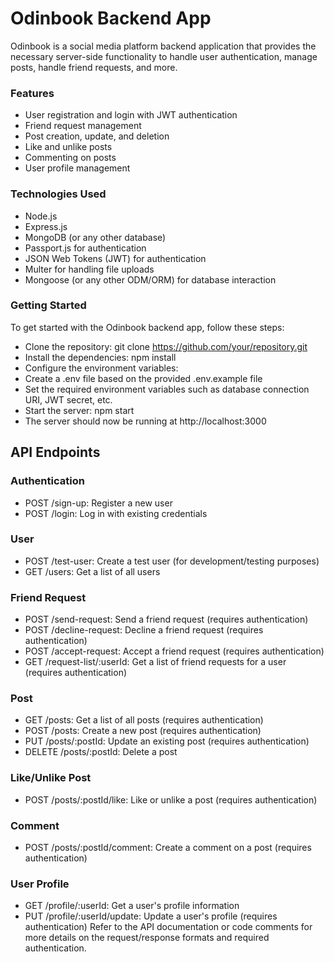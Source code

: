 
# Odinbook Backend App
Odinbook is a social media platform backend application that provides the necessary server-side functionality to handle user authentication, manage posts, handle friend requests, and more.

### Features
* User registration and login with JWT authentication
* Friend request management
* Post creation, update, and deletion
* Like and unlike posts
* Commenting on posts
* User profile management
### Technologies Used
* Node.js
* Express.js
* MongoDB (or any other database)
* Passport.js for authentication
* JSON Web Tokens (JWT) for authentication
* Multer for handling file uploads
* Mongoose (or any other ODM/ORM) for database interaction
### Getting Started
To get started with the Odinbook backend app, follow these steps:

* Clone the repository: git clone https://github.com/your/repository.git
* Install the dependencies: npm install
* Configure the environment variables:
* Create a .env file based on the provided .env.example file
* Set the required environment variables such as database connection URI, JWT secret, etc.
* Start the server: npm start
* The server should now be running at http://localhost:3000
## API Endpoints
### Authentication
* POST /sign-up: Register a new user
* POST /login: Log in with existing credentials
### User
* POST /test-user: Create a test user (for development/testing purposes)
* GET /users: Get a list of all users
### Friend Request
* POST /send-request: Send a friend request (requires authentication)
* POST /decline-request: Decline a friend request (requires authentication)
* POST /accept-request: Accept a friend request (requires authentication)
* GET /request-list/:userId: Get a list of friend requests for a user (requires authentication)
### Post
* GET /posts: Get a list of all posts (requires authentication)
* POST /posts: Create a new post (requires authentication)
* PUT /posts/:postId: Update an existing post (requires authentication)
* DELETE /posts/:postId: Delete a post
### Like/Unlike Post
* POST /posts/:postId/like: Like or unlike a post (requires authentication)
### Comment
* POST /posts/:postId/comment: Create a comment on a post (requires authentication)
### User Profile
* GET /profile/:userId: Get a user's profile information
* PUT /profile/:userId/update: Update a user's profile (requires authentication)
Refer to the API documentation or code comments for more details on the request/response formats and required authentication.
